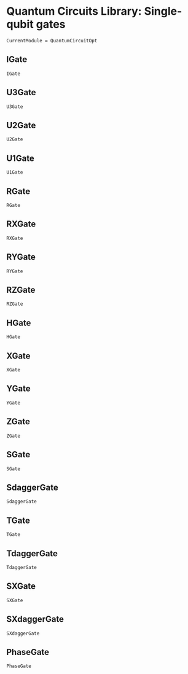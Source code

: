 # Quantum Circuits Library: Single-qubit gates 

```@meta
CurrentModule = QuantumCircuitOpt
```

## IGate
```@docs
IGate
```
## U3Gate
```@docs
U3Gate
```
## U2Gate
```@docs
U2Gate
```
## U1Gate
```@docs
U1Gate
```
## RGate
```@docs
RGate
```
## RXGate
```@docs
RXGate
```
## RYGate
```@docs
RYGate
```
## RZGate
```@docs
RZGate
```
## HGate
```@docs
HGate
```
## XGate
```@docs
XGate
```
## YGate
```@docs
YGate
```
## ZGate
```@docs
ZGate
```
## SGate
```@docs
SGate
```
## SdaggerGate
```@docs
SdaggerGate
```
## TGate
```@docs
TGate
```
## TdaggerGate
```@docs
TdaggerGate
```
## SXGate
```@docs
SXGate
```
## SXdaggerGate
```@docs
SXdaggerGate
```
## PhaseGate
```@docs
PhaseGate
```